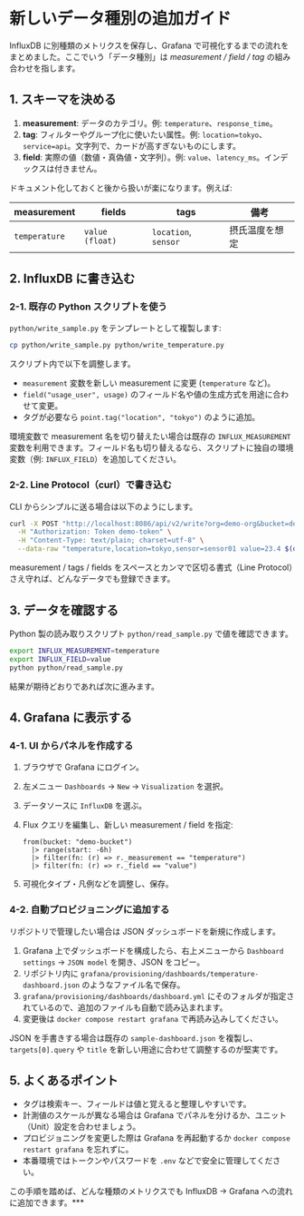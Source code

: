 # 新しいデータ種別の追加ガイド

InfluxDB に別種類のメトリクスを保存し、Grafana で可視化するまでの流れをまとめました。ここでいう「データ種別」は _measurement / field / tag_ の組み合わせを指します。

## 1. スキーマを決める

1. **measurement**: データのカテゴリ。例: `temperature`、`response_time`。
2. **tag**: フィルターやグループ化に使いたい属性。例: `location=tokyo`、`service=api`。文字列で、カードが高すぎないものにします。
3. **field**: 実際の値（数値・真偽値・文字列）。例: `value`、`latency_ms`。インデックスは付きません。

ドキュメント化しておくと後から扱いが楽になります。例えば:

| measurement | fields         | tags                  | 備考             |
|-------------|----------------|-----------------------|------------------|
| `temperature` | `value (float)` | `location`, `sensor` | 摂氏温度を想定 |

## 2. InfluxDB に書き込む

### 2-1. 既存の Python スクリプトを使う

`python/write_sample.py` をテンプレートとして複製します:

```bash
cp python/write_sample.py python/write_temperature.py
```

スクリプト内で以下を調整します。

- `measurement` 変数を新しい measurement に変更 (`temperature` など)。
- `field("usage_user", usage)` のフィールド名や値の生成方式を用途に合わせて変更。
- タグが必要なら `point.tag("location", "tokyo")` のように追加。

環境変数で measurement 名を切り替えたい場合は既存の `INFLUX_MEASUREMENT` 変数を利用できます。フィールド名も切り替えるなら、スクリプトに独自の環境変数（例: `INFLUX_FIELD`）を追加してください。

### 2-2. Line Protocol（curl）で書き込む

CLI からシンプルに送る場合は以下のようにします。

```bash
curl -X POST "http://localhost:8086/api/v2/write?org=demo-org&bucket=demo-bucket&precision=ns" \
  -H "Authorization: Token demo-token" \
  -H "Content-Type: text/plain; charset=utf-8" \
  --data-raw "temperature,location=tokyo,sensor=sensor01 value=23.4 $(date +%s%N)"
```

measurement / tags / fields をスペースとカンマで区切る書式（Line Protocol）さえ守れば、どんなデータでも登録できます。

## 3. データを確認する

Python 製の読み取りスクリプト `python/read_sample.py` で値を確認できます。

```bash
export INFLUX_MEASUREMENT=temperature
export INFLUX_FIELD=value
python python/read_sample.py
```

結果が期待どおりであれば次に進みます。

## 4. Grafana に表示する

### 4-1. UI からパネルを作成する

1. ブラウザで Grafana にログイン。
2. 左メニュー `Dashboards` → `New` → `Visualization` を選択。
3. データソースに `InfluxDB` を選ぶ。
4. Flux クエリを編集し、新しい measurement / field を指定:

   ```flux
   from(bucket: "demo-bucket")
     |> range(start: -6h)
     |> filter(fn: (r) => r._measurement == "temperature")
     |> filter(fn: (r) => r._field == "value")
   ```

5. 可視化タイプ・凡例などを調整し、保存。

### 4-2. 自動プロビジョニングに追加する

リポジトリで管理したい場合は JSON ダッシュボードを新規に作成します。

1. Grafana 上でダッシュボードを構成したら、右上メニューから `Dashboard settings` → `JSON model` を開き、JSON をコピー。
2. リポジトリ内に `grafana/provisioning/dashboards/temperature-dashboard.json` のようなファイル名で保存。
3. `grafana/provisioning/dashboards/dashboard.yml` にそのフォルダが指定されているので、追加のファイルも自動で読み込まれます。
4. 変更後は `docker compose restart grafana` で再読み込みしてください。

JSON を手書きする場合は既存の `sample-dashboard.json` を複製し、`targets[0].query` や `title` を新しい用途に合わせて調整するのが堅実です。

## 5. よくあるポイント

- タグは検索キー、フィールドは値と覚えると整理しやすいです。
- 計測値のスケールが異なる場合は Grafana でパネルを分けるか、ユニット（Unit）設定を合わせましょう。
- プロビジョニングを変更した際は Grafana を再起動するか `docker compose restart grafana` を忘れずに。
- 本番環境ではトークンやパスワードを `.env` などで安全に管理してください。

この手順を踏めば、どんな種類のメトリクスでも InfluxDB → Grafana への流れに追加できます。***
